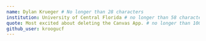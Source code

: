```yaml
---
name: Dylan Krueger # No longer than 28 characters
institution: University of Central Florida # no longer than 58 characters
quote: Most excited about deleting the Canvas App. # no longer than 100 characters, avoid using quotes(") to guarantee the format remains the same.
github_user: kroogucf
---
```

